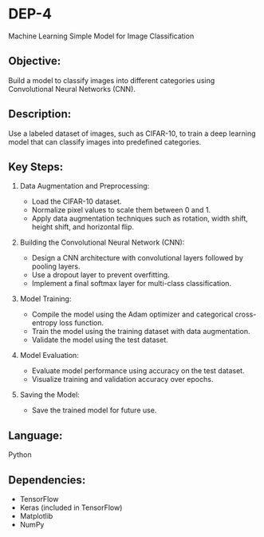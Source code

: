 # DEP-4
Machine Learning Simple Model for Image Classification

## Objective:
Build a model to classify images into different categories using Convolutional Neural Networks (CNN).

## Description:
Use a labeled dataset of images, such as CIFAR-10, to train a deep learning model that can classify images into predefined categories.

## Key Steps:

1. Data Augmentation and Preprocessing:
   - Load the CIFAR-10 dataset.
   - Normalize pixel values to scale them between 0 and 1.
   - Apply data augmentation techniques such as rotation, width shift, height shift, and horizontal flip.

2. Building the Convolutional Neural Network (CNN):
   - Design a CNN architecture with convolutional layers followed by pooling layers.
   - Use a dropout layer to prevent overfitting.
   - Implement a final softmax layer for multi-class classification.

3. Model Training:
   - Compile the model using the Adam optimizer and categorical cross-entropy loss function.
   - Train the model using the training dataset with data augmentation.
   - Validate the model using the test dataset.

4. Model Evaluation:
   - Evaluate model performance using accuracy on the test dataset.
   - Visualize training and validation accuracy over epochs.

5. Saving the Model:
   - Save the trained model for future use.

## Language:
Python

## Dependencies:

- TensorFlow
- Keras (included in TensorFlow)
- Matplotlib
- NumPy
 
